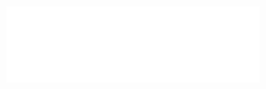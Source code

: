 <br>
<br>
<br>
<picture>
    <source media="(prefers-color-scheme: dark)"  srcset="cat2.svg">
    <source media="(prefers-color-scheme: light)" srcset="cat1.svg">
    <img src="cat1.svg" alt="cat">
</picture>
